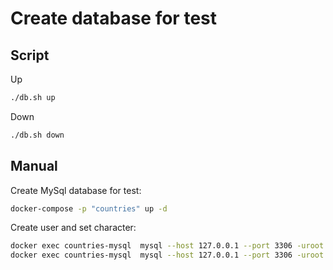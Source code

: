 # Create database for test

## Script

Up

```sh
./db.sh up
```

Down

```sh
./db.sh down
```

## Manual

Create MySql database for test:

```sh
docker-compose -p "countries" up -d
```

Create user and set character:

```sh
docker exec countries-mysql  mysql --host 127.0.0.1 --port 3306 -uroot -proot -e "ALTER DATABASE countries CHARACTER SET utf8 COLLATE utf8_general_ci;"
docker exec countries-mysql  mysql --host 127.0.0.1 --port 3306 -uroot -proot -e "GRANT ALL ON *.* TO 'countries'@'%' with grant option; FLUSH PRIVILEGES;"
```
